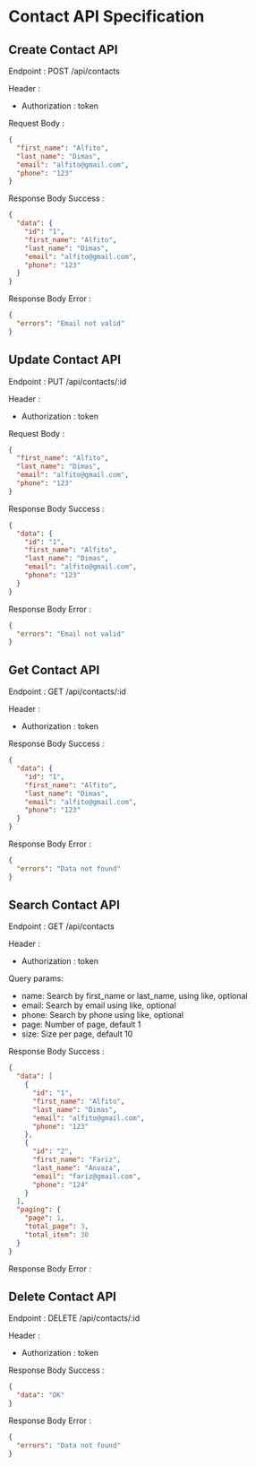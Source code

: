 # Contact API Specification

## Create Contact API

Endpoint : POST /api/contacts

Header :

- Authorization : token

Request Body :

```json
{
  "first_name": "Alfito",
  "last_name": "Dimas",
  "email": "alfito@gmail.com",
  "phone": "123"
}
```

Response Body Success :

```json
{
  "data": {
    "id": "1",
    "first_name": "Alfito",
    "last_name": "Dimas",
    "email": "alfito@gmail.com",
    "phone": "123"
  }
}
```

Response Body Error :

```json
{
  "errors": "Email not valid"
}
```

## Update Contact API

Endpoint : PUT /api/contacts/:id

Header :

- Authorization : token

Request Body :

```json
{
  "first_name": "Alfito",
  "last_name": "Dimas",
  "email": "alfito@gmail.com",
  "phone": "123"
}
```

Response Body Success :

```json
{
  "data": {
    "id": "1",
    "first_name": "Alfito",
    "last_name": "Dimas",
    "email": "alfito@gmail.com",
    "phone": "123"
  }
}
```

Response Body Error :

```json
{
  "errors": "Email not valid"
}
```

## Get Contact API

Endpoint : GET /api/contacts/:id

Header :

- Authorization : token

Response Body Success :

```json
{
  "data": {
    "id": "1",
    "first_name": "Alfito",
    "last_name": "Dimas",
    "email": "alfito@gmail.com",
    "phone": "123"
  }
}
```

Response Body Error :

```json
{
  "errors": "Data not found"
}
```

## Search Contact API

Endpoint : GET /api/contacts

Header :

- Authorization : token

Query params:

- name: Search by first_name or last_name, using like, optional
- email: Search by email using like, optional
- phone: Search by phone using like, optional
- page: Number of page, default 1
- size: Size per page, default 10

Response Body Success :

```json
{
  "data": [
    {
      "id": "1",
      "first_name": "Alfito",
      "last_name": "Dimas",
      "email": "alfito@gmail.com",
      "phone": "123"
    },
    {
      "id": "2",
      "first_name": "Fariz",
      "last_name": "Anvaza",
      "email": "fariz@gmail.com",
      "phone": "124"
    }
  ],
  "paging": {
    "page": 1,
    "total_page": 3,
    "total_item": 30
  }
}
```

Response Body Error :

## Delete Contact API

Endpoint : DELETE /api/contacts/:id

Header :

- Authorization : token

Response Body Success :

```json
{
  "data": "OK"
}
```

Response Body Error :

```json
{
  "errors": "Data not found"
}
```